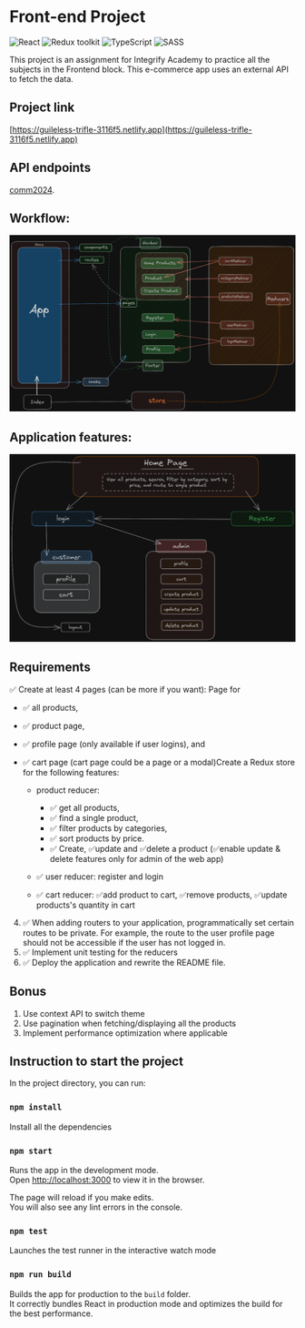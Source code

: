 # Front-end Project

![React](https://img.shields.io/badge/React-v.18-blue)
![Redux toolkit](https://img.shields.io/badge/RTK-v.1-purple)
![TypeScript](https://img.shields.io/badge/TypeScript-v.4-green)
![SASS](https://img.shields.io/badge/SASS-v.1-hotpink)

This project is an assignment for Integrify Academy to practice all the subjects in the Frontend block. This e-commerce app uses an external API to fetch the data.

## Project link

[https://guileless-trifle-3116f5.netlify.app](https://guileless-trifle-3116f5.netlify.app)

## API endpoints

[comm2024](https://comm2024.azurewebsites.net).

## Workflow:

![Alt text](fs16_6-frontend-project\workflow_e-comercio-1.png)

## Application features:

![Alt text](fs16_6-frontend-project\app_features.png)
## Requirements

✅ Create at least 4 pages (can be more if you want): Page for

- ✅ all products,
- ✅ product page,
- ✅ profile page (only available if user logins), and
- ✅ cart page (cart page could be a page or a modal)Create a Redux store for the following features:

   - product reducer:

     - ✅ get all products,
     - ✅ find a single product,
     - ✅ filter products by categories,
     - ✅ sort products by price.
     - ✅ Create, ✅update and ✅delete a product (✅enable update & delete features only for admin of the web app)

   - ✅ user reducer: register and login
   - ✅ cart reducer: ✅add product to cart, ✅remove products, ✅update products's quantity in cart

4. ✅ When adding routers to your application, programmatically set certain routes to be private. For example, the route to the user profile page should not be accessible if the user has not logged in.
5. ✅ Implement unit testing for the reducers
6. ✅ Deploy the application and rewrite the README file.

## Bonus

1. Use context API to switch theme
2. Use pagination when fetching/displaying all the products
3. Implement performance optimization where applicable

## Instruction to start the project

In the project directory, you can run:

### `npm install`

Install all the dependencies

### `npm start`

Runs the app in the development mode.\
Open [http://localhost:3000](http://localhost:3000) to view it in the browser.

The page will reload if you make edits.\
You will also see any lint errors in the console.

### `npm test`

Launches the test runner in the interactive watch mode

### `npm run build`

Builds the app for production to the `build` folder.\
It correctly bundles React in production mode and optimizes the build for the best performance.
